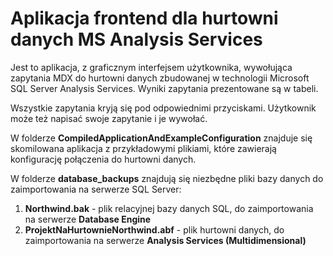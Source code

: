 # Aplikacja frontend dla hurtowni danych MS Analysis Services

Jest to aplikacja, z graficznym interfejsem użytkownika, wywołująca zapytania MDX do hurtowni danych zbudowanej w technologii Microsoft SQL Server Analysis Services. Wyniki zapytania prezentowane są w tabeli.

Wszystkie zapytania kryją się pod odpowiednimi przyciskami. Użytkownik może też napisać swoje zapytanie i je wywołać.

W folderze **CompiledApplicationAndExampleConfiguration** znajduje się skomilowana aplikacja z przykładowymi plikiami, które zawierają konfigurację połączenia do hurtowni danych.

W folderze **database_backups** znajdują się niezbędne pliki bazy danych do zaimportowania na serwerze SQL Server:
1. **Northwind.bak** - plik relacyjnej bazy danych SQL, do zaimportowania na serwerze **Database Engine**
2. **ProjektNaHurtownieNorthwind.abf** - plik hurtowni danych, do zaimportowania na serwerze **Analysis Services (Multidimensional)**
